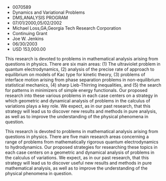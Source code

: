 
* 0070589
* Dynamics and Variational Problems
* DMS,ANALYSIS PROGRAM
* 07/01/2000,05/02/2002
* Michael Loss,GA,Georgia Tech Research Corporation
* Continuing Grant
* Joe W. Jenkins
* 06/30/2003
* USD 153,000.00

This research is devoted to problems in mathematical analysis arising from
questions in physics. There are six main areas: (1) The ultraviolet problem in
quantum electrodynamics, (2) analysis of the precise rate of approach to
equilibrium on models of Kac type for kinetic theory, (3) problems of interface
motion arising from phase separation problems in non-equilibrium statistical
mechanics, (4) sharp Lieb-Thirring inequalities, and (5) the search for patterns
in minimizers of simple energy functionals. Our proposed research into these
various problems in each case centers on a strategy in which geometric and
dynamical analysis of problems in the calculus of variations plays a key role.
We expect, as in our past research, that this strategy will lead us to discover
new results and methods in pure analysis, as well as to improve the
understanding of the physical phenomena in question.

This research is devoted to problems in mathematical analysis arising from
questions in physics. There are five main research areas concerning a range of
problems from mathematically rigorous quantum electrodynamics to hydrodynamics.
Our proposed strategies for researching these topics in each case centers on a
geometric and dynamical analysis of problems in the calculus of variations. We
expect, as in our past research, that this strategy will lead us to discover
useful new results and methods in pure mathematical analysis, as well as to
improve the understanding of the physical phenomena in question.


